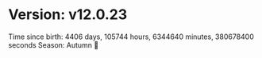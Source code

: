 # Version: v12.0.23
Time since birth: 4406 days, 105744 hours, 6344640 minutes, 380678400 seconds
Season: Autumn 🍁
